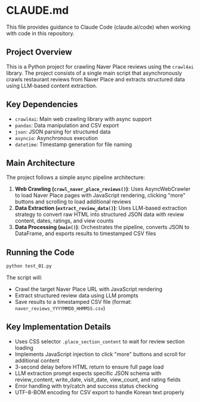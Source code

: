 # CLAUDE.md

This file provides guidance to Claude Code (claude.ai/code) when working with code in this repository.

## Project Overview

This is a Python project for crawling Naver Place reviews using the `crawl4ai` library. The project consists of a single main script that asynchronously crawls restaurant reviews from Naver Place and extracts structured data using LLM-based content extraction.

## Key Dependencies

- `crawl4ai`: Main web crawling library with async support
- `pandas`: Data manipulation and CSV export
- `json`: JSON parsing for structured data
- `asyncio`: Asynchronous execution
- `datetime`: Timestamp generation for file naming

## Main Architecture

The project follows a simple async pipeline architecture:

1. **Web Crawling (`crawl_naver_place_reviews()`)**: Uses AsyncWebCrawler to load Naver Place pages with JavaScript rendering, clicking "more" buttons and scrolling to load additional reviews
2. **Data Extraction (`extract_review_data()`)**: Uses LLM-based extraction strategy to convert raw HTML into structured JSON data with review content, dates, ratings, and view counts  
3. **Data Processing (`main()`)**: Orchestrates the pipeline, converts JSON to DataFrame, and exports results to timestamped CSV files

## Running the Code

```bash
python test_01.py
```

The script will:
- Crawl the target Naver Place URL with JavaScript rendering
- Extract structured review data using LLM prompts
- Save results to a timestamped CSV file (format: `naver_reviews_YYYYMMDD_HHMMSS.csv`)

## Key Implementation Details

- Uses CSS selector `.place_section_content` to wait for review section loading
- Implements JavaScript injection to click "more" buttons and scroll for additional content
- 3-second delay before HTML return to ensure full page load
- LLM extraction prompt expects specific JSON schema with review_content, write_date, visit_date, view_count, and rating fields
- Error handling with try/catch and success status checking
- UTF-8-BOM encoding for CSV export to handle Korean text properly